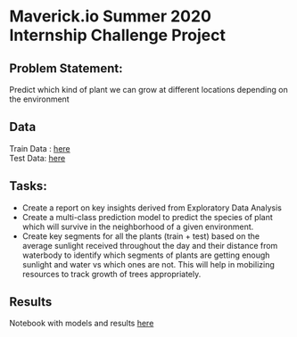 # Maverick.io Summer 2020 Internship Challenge Project

## Problem Statement: 
Predict which kind of plant we can grow at different locations depending on the environment

## Data
Train Data : [here](https://github.com/saishruthi96/Internship_Challenge-2020/blob/master/capstone_train.csv.zip)<br/>
Test Data: [here](https://github.com/saishruthi96/Internship_Challenge-2020/blob/master/capstone_test.csv)

## Tasks:
* Create a report on key insights derived from Exploratory Data Analysis 
* Create a multi-class prediction model to predict the species of plant which will survive in the neighborhood of a given environment. 
* Create key segments for all the plants (train + test) based on the average sunlight received throughout the day and their distance from waterbody to identify which segments of plants are getting enough sunlight and water vs which ones are not. This will help in mobilizing resources to track growth of trees appropriately. 

## Results
Notebook with models and results [here](https://github.com/saishruthi96/Internship_Challenge-2020/blob/master/Maverick.io.challenge.ipynb)
